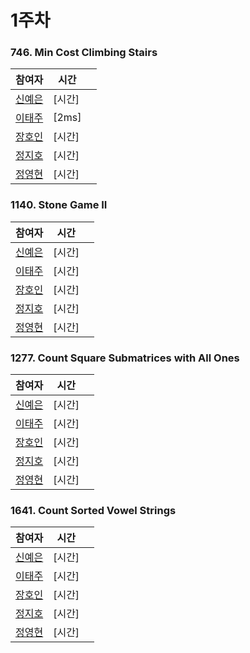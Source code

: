 # 1주차  
### 746. Min Cost Climbing Stairs
| 참여자 | 시간 |  |
|--|--|--|
| [신예은](https://github.com/Young-cpu) | [시간] |  |
| [이태주](https://github.com/Young-cpu)  | [2ms] |  |
| [장호인](https://github.com/Young-cpu) | [시간] |  |
| [정지호](https://github.com/Young-cpu)  | [시간] |  |
| [정영현](https://github.com/Young-cpu)  | [시간] |  |

### 1140. Stone Game II
| 참여자 | 시간 |  |
|--|--|--|
| [신예은](https://github.com/Young-cpu) | [시간] |  |
| [이태주](https://github.com/Young-cpu)  | [시간] |  |
| [장호인](https://github.com/Young-cpu) | [시간] |  |
| [정지호](https://github.com/Young-cpu)  | [시간] |  |
| [정영현](https://github.com/Young-cpu)  | [시간] |  |

### 1277. Count Square Submatrices with All Ones
| 참여자 | 시간 |  |
|--|--|--|
| [신예은](https://github.com/Young-cpu) | [시간] |  |
| [이태주](https://github.com/Young-cpu)  | [시간] |  |
| [장호인](https://github.com/Young-cpu) | [시간] |  |
| [정지호](https://github.com/Young-cpu)  | [시간] |  |
| [정영현](https://github.com/Young-cpu)  | [시간] |  |

### 1641. Count Sorted Vowel Strings
| 참여자 | 시간 |  |
|--|--|--|
| [신예은](https://github.com/Young-cpu) | [시간] |  |
| [이태주](https://github.com/Young-cpu)  | [시간] |  |
| [장호인](https://github.com/Young-cpu) | [시간] |  |
| [정지호](https://github.com/Young-cpu)  | [시간] |  |
| [정영현](https://github.com/Young-cpu)  | [시간] |  |
